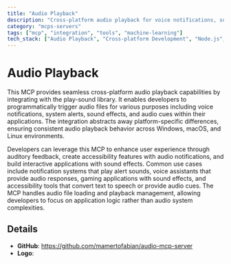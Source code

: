 ```yaml
---
title: "Audio Playback"
description: "Cross-platform audio playback for voice notifications, sound effects, and audio cues using the play-sound library."
category: "mcps-servers"
tags: ["mcp", "integration", "tools", "machine-learning"]
tech_stack: ["Audio Playback", "Cross-platform Development", "Node.js", "System Notifications"]
---
```


# Audio Playback

This MCP provides seamless cross-platform audio playback capabilities by integrating with the play-sound library. It enables developers to programmatically trigger audio files for various purposes including voice notifications, system alerts, sound effects, and audio cues within their applications. The integration abstracts away platform-specific differences, ensuring consistent audio playback behavior across Windows, macOS, and Linux environments.

Developers can leverage this MCP to enhance user experience through auditory feedback, create accessibility features with audio notifications, and build interactive applications with sound effects. Common use cases include notification systems that play alert sounds, voice assistants that provide audio responses, gaming applications with sound effects, and accessibility tools that convert text to speech or provide audio cues. The MCP handles audio file loading and playback management, allowing developers to focus on application logic rather than audio system complexities.

## Details

- **GitHub**: https://github.com/mamertofabian/audio-mcp-server
- **Logo**: 
